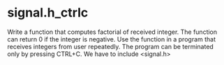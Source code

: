 # signal.h_ctrlc
Write a function that computes factorial of received integer. The function can return 0 if the integer is negative. Use the function in a program that receives integers from user repeatedly. The program can be terminated only by pressing CTRL+C. We have to include &lt;signal.h>
